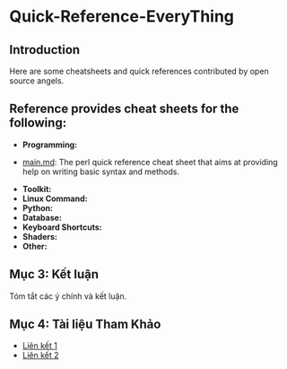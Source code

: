# Quick-Reference-EveryThing

## Introduction
Here are some cheatsheets and quick references contributed by open source angels.

## Reference provides cheat sheets for the following:
- **Programming:**
+ [main.md](Perl.md): The perl quick reference cheat sheet that aims at providing help on writing basic syntax and methods.
- **Toolkit:**
- **Linux Command:**
- **Python:** 
- **Database:** 
- **Keyboard Shortcuts:** 
- **Shaders:** 
- **Other:** 

## Mục 3: Kết luận
Tóm tắt các ý chính và kết luận.

## Mục 4: Tài liệu Tham Khảo
- [Liên kết 1](https://example.com)
- [Liên kết 2](https://example.com)

